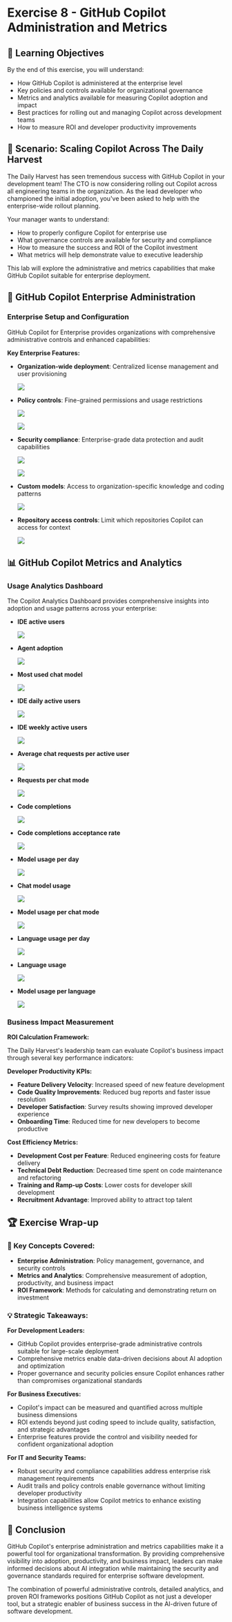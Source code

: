 # Exercise 8 - GitHub Copilot Administration and Metrics

## 🎯 Learning Objectives

By the end of this exercise, you will understand:
- How GitHub Copilot is administered at the enterprise level
- Key policies and controls available for organizational governance
- Metrics and analytics available for measuring Copilot adoption and impact
- Best practices for rolling out and managing Copilot across development teams
- How to measure ROI and developer productivity improvements

## 🍎 Scenario: Scaling Copilot Across The Daily Harvest

The Daily Harvest has seen tremendous success with GitHub Copilot in your development team! The CTO is now considering rolling out Copilot across all engineering teams in the organization. As the lead developer who championed the initial adoption, you've been asked to help with the enterprise-wide rollout planning.

Your manager wants to understand:
- How to properly configure Copilot for enterprise use
- What governance controls are available for security and compliance
- How to measure the success and ROI of the Copilot investment
- What metrics will help demonstrate value to executive leadership

This lab will explore the administrative and metrics capabilities that make GitHub Copilot suitable for enterprise deployment.

## 🏢 GitHub Copilot Enterprise Administration

### Enterprise Setup and Configuration

GitHub Copilot for Enterprise provides organizations with comprehensive administrative controls and enhanced capabilities:

**Key Enterprise Features:**
- **Organization-wide deployment**: Centralized license management and user provisioning

    ![](../../media/organization-wide-deployment.png)

- **Policy controls**: Fine-grained permissions and usage restrictions

    ![](../../media/policy-controls-part-1.png)

    ![](../../media/policy-controls-part-2.png)

- **Security compliance**: Enterprise-grade data protection and audit capabilities

    ![](../../media/suggestions-matching-public-code.png)

    ![](../../media/audit-log.png)

- **Custom models**: Access to organization-specific knowledge and coding patterns

    ![](../../media/copilot-models.png)

- **Repository access controls**: Limit which repositories Copilot can access for context

    ![](../../media/content-exclusion.png)

## 📊 GitHub Copilot Metrics and Analytics

### Usage Analytics Dashboard

The Copilot Analytics Dashboard provides comprehensive insights into adoption and usage patterns across your enterprise:
- **IDE active users**

    ![](../../media/ide-active-users.png)

- **Agent adoption**

    ![](../../media/agent-adoption.png)

- **Most used chat model**

    ![](../../media/most-used-chat-model.png)

- **IDE daily active users**

    ![](../../media/ide-daily-active-users.png)

- **IDE weekly active users**

    ![](../../media/ide-weekly-active-users.png)

- **Average chat requests per active user**

    ![](../../media/average-chat-requests-per-active-user.png)

- **Requests per chat mode**

    ![](../../media/requests-per-chat-mode.png)

- **Code completions**

    ![](../../media/code-completions.png)

- **Code completions acceptance rate**

    ![](../../media/code-completions-acceptance-rate.png)

- **Model usage per day**

    ![](../../media/model-usage-per-day.png)

- **Chat model usage**

    ![](../../media/chat-model-usage.png)

- **Model usage per chat mode**

    ![](../../media/model-usage-per-chat-mode.png)

- **Language usage per day**

    ![](../../media/language-usage-per-day.png)

- **Language usage**

    ![](../../media/language-usage.png)

- **Model usage per language**

    ![](../../media/model-usage-per-language.png)

### Business Impact Measurement

**ROI Calculation Framework:**

The Daily Harvest's leadership team can evaluate Copilot's business impact through several key performance indicators:

**Developer Productivity KPIs:**
- **Feature Delivery Velocity**: Increased speed of new feature development
- **Code Quality Improvements**: Reduced bug reports and faster issue resolution  
- **Developer Satisfaction**: Survey results showing improved developer experience
- **Onboarding Time**: Reduced time for new developers to become productive

**Cost Efficiency Metrics:**
- **Development Cost per Feature**: Reduced engineering costs for feature delivery
- **Technical Debt Reduction**: Decreased time spent on code maintenance and refactoring
- **Training and Ramp-up Costs**: Lower costs for developer skill development
- **Recruitment Advantage**: Improved ability to attract top talent

## 🏆 Exercise Wrap-up

### 🎯 Key Concepts Covered:
- **Enterprise Administration**: Policy management, governance, and security controls
- **Metrics and Analytics**: Comprehensive measurement of adoption, productivity, and business impact  
- **ROI Framework**: Methods for calculating and demonstrating return on investment

### 💡 Strategic Takeaways:

**For Development Leaders:**
- GitHub Copilot provides enterprise-grade administrative controls suitable for large-scale deployment
- Comprehensive metrics enable data-driven decisions about AI adoption and optimization
- Proper governance and security policies ensure Copilot enhances rather than compromises organizational standards

**For Business Executives:**
- Copilot's impact can be measured and quantified across multiple business dimensions
- ROI extends beyond just coding speed to include quality, satisfaction, and strategic advantages
- Enterprise features provide the control and visibility needed for confident organizational adoption

**For IT and Security Teams:**
- Robust security and compliance capabilities address enterprise risk management requirements
- Audit trails and policy controls enable governance without limiting developer productivity
- Integration capabilities allow Copilot metrics to enhance existing business intelligence systems

## 🚀 Conclusion

GitHub Copilot's enterprise administration and metrics capabilities make it a powerful tool for organizational transformation. By providing comprehensive visibility into adoption, productivity, and business impact, leaders can make informed decisions about AI integration while maintaining the security and governance standards required for enterprise software development.

The combination of powerful administrative controls, detailed analytics, and proven ROI frameworks positions GitHub Copilot as not just a developer tool, but a strategic enabler of business success in the AI-driven future of software development.